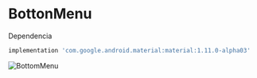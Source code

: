 # BottonMenu

Dependencia 
```bash
implementation 'com.google.android.material:material:1.11.0-alpha03'
```
![BottomMenu](https://github.com/Scariu/BottonMenu/assets/136399187/835eee2f-770a-4188-bea2-6f4bb3f234ef)
